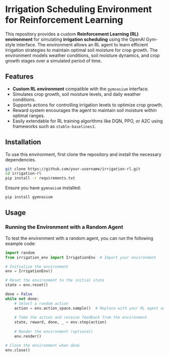 # Irrigation Scheduling Environment for Reinforcement Learning

This repository provides a custom **Reinforcement Learning (RL) environment** for simulating **irrigation scheduling** using the OpenAI Gym-style interface. The environment allows an RL agent to learn efficient irrigation strategies to maintain optimal soil moisture for crop growth. The environment models weather conditions, soil moisture dynamics, and crop growth stages over a simulated period of time.

## Features
- **Custom RL environment** compatible with the `gymnasium` interface.
- Simulates crop growth, soil moisture levels, and daily weather conditions.
- Supports actions for controlling irrigation levels to optimize crop growth.
- Reward system encourages the agent to maintain soil moisture within optimal ranges.
- Easily extendable for RL training algorithms like DQN, PPO, or A2C using frameworks such as `stable-baselines3`.

## Installation

To use this environment, first clone the repository and install the necessary dependencies.

```bash
git clone https://github.com/your-username/irrigation-rl.git
cd irrigation-rl
pip install -r requirements.txt
```

Ensure you have `gymnasium` installed:
```bash
pip install gymnasium
```


## Usage

### Running the Environment with a Random Agent

To test the environment with a random agent, you can run the following example code:

```python
import random
from irrigation_env import IrrigationEnv  # Import your environment

# Initialize the environment
env = IrrigationEnv()

# Reset the environment to the initial state
state = env.reset()

done = False
while not done:
    # Select a random action
    action = env.action_space.sample()  # Replace with your RL agent action later
    
    # Take the action and receive feedback from the environment
    state, reward, done, _ = env.step(action)
    
    # Render the environment (optional)
    env.render()

# Close the environment when done
env.close()
```
